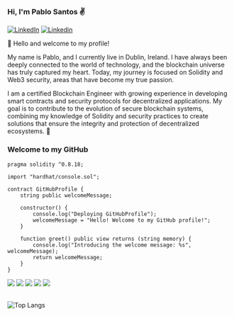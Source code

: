 ### Hi, I'm Pablo Santos ✌️

[![LinkedIn](https://img.shields.io/badge/LinkedIn-pablosantos-blue?style=flat&logo=linkedin)](https://www.linkedin.com/in/pablo-santos-46794a269/)
[![Linkedin](https://img.shields.io/badge/LinkedIn-0077B5?style=for-the-badge&logo=linkedin&logoColor=white)](https://www.linkedin.com/in/pablo-santos-46794a269/)

👋 Hello and welcome to my profile!

My name is Pablo, and I currently live in Dublin, Ireland. I have always been deeply connected to the world of technology, and the blockchain universe has truly captured my heart. Today, my journey is focused on Solidity and Web3 security, areas that have become my true passion.

I am a certified Blockchain Engineer with growing experience in developing smart contracts and security protocols for decentralized applications. My goal is to contribute to the evolution of secure blockchain systems, combining my knowledge of Solidity and security practices to create solutions that ensure the integrity and protection of decentralized ecosystems. 🚀



### Welcome to my GitHub

```solidity
pragma solidity ^0.8.18;

import "hardhat/console.sol";

contract GitHubProfile {
    string public welcomeMessage;

    constructor() {
        console.log("Deploying GitHubProfile");
        welcomeMessage = "Hello! Welcome to my GitHub profile!";
    }

    function greet() public view returns (string memory) {
        console.log("Introducing the welcome message: %s", welcomeMessage);
        return welcomeMessage;
    }
}

```


<div>
    <span style="display: inline-block">
        <img src="https://img.shields.io/badge/Solidity-e6e6e6?style=for-the-badge&logo=solidity&logoColor=black" />
    </span>
    <span style="display: inline-block">
        <img src="https://img.shields.io/badge/JavaScript-F7DF1E?style=for-the-badge&logo=javascript&logoColor=black" />
    </span>
    <span style="display: inline-block">
        <img src="https://img.shields.io/badge/Rust-000000?style=for-the-badge&logo=rust&logoColor=white" />
    </span>
    <span style="display: inline-block">
        <img src="https://img.shields.io/badge/hyperledger-2F3134?style=for-the-badge&logo=hyperledger&logoColor=white" />
    </span>
    <span style="display: inline-block">
        <img src="https://img.shields.io/badge/HTML5-E34F26?style=for-the-badge&logo=html5&logoColor=white" />
    </span>
</div><br/>                                                                                                               

![Top Langs](https://github-readme-stats.vercel.app/api/top-langs/?username=thepablosantos&layout=compact)
